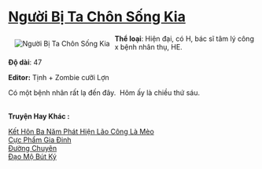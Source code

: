 <a href="https://utruyen.com/nguoi-bi-ta-chon-song-kia/19988/" title="Người Bị Ta Chôn Sống Kia"><h1>Người Bị Ta Chôn Sống Kia</h1></a><div style="display:table"><img align="right" style="float: left; padding: 10px;" src="https://utruyen.com/images/story/200x260/nguoi-bi-ta-chon-song-kia.jpg" alt="Người Bị Ta Chôn Sống Kia"><b>Thể loại</b>: Hiện đại, có H, bác sĩ tâm lý công x bệnh nhân thụ, HE.<p></p><b>Độ dài</b>: 47<p></p><b>Editor:</b> Tịnh + Zombie cưỡi Lợn<p></p>Có một bệnh nhân rất lạ đến đây.  Hôm ấy là chiều thứ sáu.</div><p><br><b>Truyện Hay Khác :</b></p><a href="https://utruyen.com/ket-hon-ba-nam-phat-hien-lao-cong-la-meo/19991/" alt="Kết Hôn Ba Năm Phát Hiện Lão Công Là Mèo">Kết Hôn Ba Năm Phát Hiện Lão Công Là Mèo</a><br/><a href="https://github.com/quanluxury/truyenhot/tree/master/truyenhay/526/" alt="Cực Phẩm Gia Đinh">Cực Phẩm Gia Đinh</a><br/><a href="https://truyenngontinhay.wordpress.com/2019/10/03/duong-chuyen/" alt="Đường Chuyên">Đường Chuyên</a><br/><a href="https://truyenhot2020.wordpress.com/2019/12/11/dao-mo-but-ky/" alt="Đạo Mộ Bút Ký">Đạo Mộ Bút Ký</a><br/>